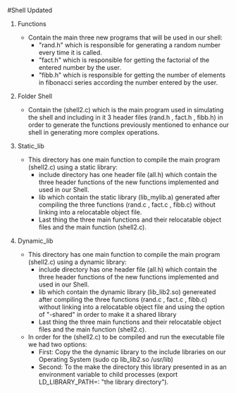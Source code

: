 #Shell Updated

1. Functions
    - Contain the main three new programs that will be used in our shell: 
      - "rand.h" which is responsible for generating a random number every time it is called.
      - "fact.h" which is responsible for getting the factorial of the entered number by the user.
      - "fibb.h" which is responsible for getting the number of elements in fibonacci series according the number entered by the user.

2. Folder Shell
    - Contain the (shell2.c) which is the main program used in simulating the shell and including in it 3 header files (rand.h , fact.h , fibb.h) in order to generate the functions previously mentioned to enhance our shell in generating more complex operations.

3. Static_lib
    - This directory has one main function to compile the main program (shell2.c) using a static library:
        - include directory has one header file (all.h) which contain the three header functions of the new functions implemented and used in our Shell.
        - lib which contain the static library (lib_mylib.a) generated after compiling the three functions (rand.c , fact.c , fibb.c) without linking into a relocatable object file.
        - Last thing the three main functions and their relocatable object files and the main function (shell2.c).

4. Dynamic_lib
    - This directory has one main function to compile the main program (shell2.c) using a dynamic library:
        - include directory has one header file (all.h) which contain the three header functions of the new functions implemented and used in our Shell.
        -  lib which contain the dynamic library (lib_lib2.so) genereated after compiling the three functions (rand.c , fact.c , fibb.c) without linking into a relocatable object file and using the option of "-shared" in order to make it a shared library
        -  Last thing the three main functions and their relocatable object files and the main function (shell2.c).
    - In order for the (shell2.c) to be compiled and run the executable file we had two options:
        - First: Copy the the dynamic library to the include libraries on our Operating System (sudo cp lib_lib2.so /usr/lib)
        - Second: To the make the directory this library presented in as an environment variable to child processes (export LD_LIBRARY_PATH=: "the library directory").
